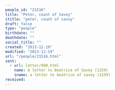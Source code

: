 ```yaml
---
people_id: "21516"
title: "Peter, count of Savoy"
ititle: "peter, count of savoy"
draft: false
type: "people"
birthdate: ""
deathdate: ""
social_title: ""
created: "2013-12-19"
modified: "2013-12-19"
url: "/people/21516.html"
sent:
  - url: letter/490.html
    name: A letter to Beatrice of Savoy (1259)
    iname: a letter to beatrice of savoy (1259)
received:
---
```

